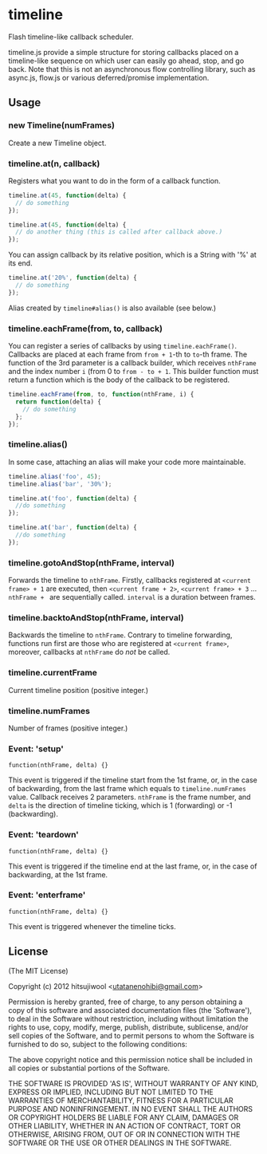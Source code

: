 # timeline

Flash timeline-like callback scheduler.

timeline.js provide a simple structure for storing callbacks placed on a timeline-like sequence on which user can easily go ahead, stop, and go back. Note that this is not an asynchronous flow controlling library, such as async.js, flow.js or various deferred/promise implementation. 

## Usage

### new Timeline(numFrames)

Create a new Timeline object.

### timeline.at(n, callback)

Registers what you want to do in the form of a callback function.

```javascript
timeline.at(45, function(delta) {
  // do something
});

timeline.at(45, function(delta) {
  // do another thing (this is called after callback above.)
});
````

You can assign callback by its relative position, which is a String with '%' at its end.

```javascript
timeline.at('20%', function(delta) {
  // do something
});
```

Alias created by `timeline#alias()` is also available (see below.)


### timeline.eachFrame(from, to, callback)

You can register a series of callbacks by using `timeline.eachFrame()`. Callbacks are placed at each frame from `from + 1`-th to `to`-th frame. The function of the 3rd parameter is a callback builder, which receives `nthFrame` and the index number `i` (from 0 to `from - to + 1`. This builder function must return a function which is the body of the callback to be registered.

```javascript
timeline.eachFrame(from, to, function(nthFrame, i) {
  return function(delta) {
    // do something
  };
});
```

### timeline.alias()

In some case, attaching an alias will make your code more maintainable.

```javascript
timeline.alias('foo', 45);
timeline.alias('bar', '30%');

timeline.at('foo', function(delta) {
  //do something    
});

timeline.at('bar', function(delta) {
  //do something    
});
```

### timeline.gotoAndStop(nthFrame, interval)

Forwards the timeline to `nthFrame`. Firstly, callbacks registered at `<current frame> + 1` are executed, then `<current frame + 2>`, `<current frame> + 3` ... `nthFrame + ` are sequentially called. `interval` is a duration between frames.

### timeline.backtoAndStop(nthFrame, interval)

Backwards the timeline to `nthFrame`. Contrary to timeline forwarding, functions run first are those who are registered at `<current frame>`, moreover, callbacks at `nthFrame` do _not_ be called.

### timeline.currentFrame

Current timeline position (positive integer.)

### timeline.numFrames

Number of frames (positive integer.)

### Event: 'setup'

`function(nthFrame, delta) {}`

This event is triggered if the timeline start from the 1st frame, or, in the case of backwarding, from the last frame which equals to `timeline.numFrames` value. Callback receives 2 parameters. `nthFrame` is the frame number, and `delta` is the direction of timeline ticking, which is 1 (forwarding) or -1 (backwarding).

### Event: 'teardown'

`function(nthFrame, delta) {}`

This event is triggered if the timeline end at the last frame, or, in the case of backwarding, at the 1st frame.

### Event: 'enterframe'

`function(nthFrame, delta) {}`

This event is triggered whenever the timeline ticks.

## License

(The MIT License)

Copyright (c) 2012 hitsujiwool &lt;utatanenohibi@gmail.com&gt;

Permission is hereby granted, free of charge, to any person obtaining
a copy of this software and associated documentation files (the
'Software'), to deal in the Software without restriction, including
without limitation the rights to use, copy, modify, merge, publish,
distribute, sublicense, and/or sell copies of the Software, and to
permit persons to whom the Software is furnished to do so, subject to
the following conditions:

The above copyright notice and this permission notice shall be
included in all copies or substantial portions of the Software.

THE SOFTWARE IS PROVIDED 'AS IS', WITHOUT WARRANTY OF ANY KIND,
EXPRESS OR IMPLIED, INCLUDING BUT NOT LIMITED TO THE WARRANTIES OF
MERCHANTABILITY, FITNESS FOR A PARTICULAR PURPOSE AND NONINFRINGEMENT.
IN NO EVENT SHALL THE AUTHORS OR COPYRIGHT HOLDERS BE LIABLE FOR ANY
CLAIM, DAMAGES OR OTHER LIABILITY, WHETHER IN AN ACTION OF CONTRACT,
TORT OR OTHERWISE, ARISING FROM, OUT OF OR IN CONNECTION WITH THE
SOFTWARE OR THE USE OR OTHER DEALINGS IN THE SOFTWARE.
